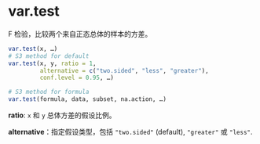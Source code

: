 # var.test

F 检验，比较两个来自正态总体的样本的方差。

```R
var.test(x, …)
# S3 method for default
var.test(x, y, ratio = 1,
         alternative = c("two.sided", "less", "greater"),
         conf.level = 0.95, …)

# S3 method for formula
var.test(formula, data, subset, na.action, …)
```

**ratio**: `x` 和 `y` 总体方差的假设比例。

**alternative**：指定假设类型，包括 `"two.sided"` (default), `"greater"` 或 `"less"`. 